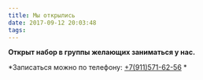 ```yaml
---
title: Мы открылись
date: 2017-09-12 20:03:48
tags:
---
```


**Открыт набор в группы желающих заниматься у нас.**

*Записаться можно по телефону: [+7(911)571-62-56](tel:+79115716256) *
